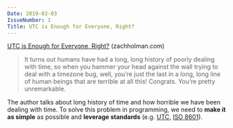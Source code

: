 ```yaml
---
Date: 2019-03-03
IssueNumber: 1
Title: UTC is Enough for Everyone, Right?
---
```


[UTC is Enough for Everyone, Right?](https://zachholman.com/talk/utc-is-enough-for-everyone-right) (zachholman.com)

> It turns out humans have had a long, long history of poorly dealing with time, so when you hammer your head against the wall trying to deal with a timezone bug, well, you’re just the last in a long, long line of human beings that are terrible at all this! Congrats. You’re pretty unremarkable.

The author talks about long history of time and how horrible we have been dealing with time. To solve this problem in programming, we need to **make it as simple** as possible and **leverage standards** (e.g. [UTC](https://en.wikipedia.org/wiki/Coordinated_Universal_Time), [ISO 8601](https://en.wikipedia.org/wiki/ISO_8601)).